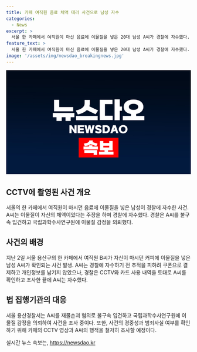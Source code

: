```yaml
---
title: 카페 여직원 음료 체액 테러 사건으로 남성 자수
categories:
  - News
excerpt: >
  서울 한 카페에서 여직원이 마신 음료에 이물질을 넣은 20대 남성 A씨가 경찰에 자수했다. A씨는 이물질이 자신의 체액이었다는 주장했고, 용산경찰서는 A씨를 재물손괴 혐의로 입건하고 이물질을 감정을 의뢰했다. 사건은 CCTV로 확인되었고, A씨는 카페 직원의 음료에 이물질을 몰래 넣었다. A씨는 추적을 피하기 위해 쿠폰으로 결제해 개인정보를 숨겼으나, 경찰에 의해 카드 사용 내역을 확인된 후 자수했다. (총 단어수: 119)
feature_text: >
  서울 한 카페에서 여직원이 마신 음료에 이물질을 넣은 20대 남성 A씨가 경찰에 자수했다. A씨는 이물질이 자신의 체액이었다는 주장했고, 용산경찰서는 A씨를 재물손괴 혐의로 입건하고 이물질을 감정을 의뢰했다. 사건은 CCTV로 확인되었고, A씨는 카페 직원의 음료에 이물질을 몰래 넣었다. A씨는 추적을 피하기 위해 쿠폰으로 결제해 개인정보를 숨겼으나, 경찰에 의해 카드 사용 내역을 확인된 후 자수했다. (총 단어수: 119)
image: '/assets/img/newsdao_breakingnews.jpg'
---
```


<p><img src="/assets/img/newsdao_breakingnews.jpg" alt="pcversion 속보" /></p>

<h2 data-ke-size="size26">CCTV에 촬영된 사건 개요</h2>

<p data-ke-size="size16">서울의 한 카페에서 여직원이 마시던 음료에 이물질을 넣은 남성이 경찰에 자수한 사건. A씨는 이물질이 자신의 체액이었다는 주장을 하며 경찰에 자수했다. 경찰은 A씨를 불구속 입건하고 국립과학수사연구원에 이물질 감정을 의뢰했다.</p>

<h2 data-ke-size="size26">사건의 배경</h2>

<p data-ke-size="size16">지난 2일 서울 용산구의 한 카페에서 여직원 B씨가 자신이 마시던 커피에 이물질을 넣은 남성 A씨가 확인되는 사건 발생. A씨는 경찰에 자수하기 전 추적을 피하려 쿠폰으로 결제하고 개인정보를 남기지 않았으나, 경찰은 CCTV와 카드 사용 내역을 토대로 A씨를 확인하고 조사한 끝에 A씨는 자수했다.</p>

<h2 data-ke-size="size26">법 집행기관의 대응</h2>

<p data-ke-size="size16">서울 용산경찰서는 A씨를 재물손괴 혐의로 불구속 입건하고 국립과학수사연구원에 이물질 감정을 의뢰하여 사건을 조사 중이다. 또한, 사건의 경중성과 범죄사실 여부를 확인하기 위해 카페의 CCTV 영상과 A씨의 행적을 철저히 조사할 예정이다.</p>
실시간 뉴스 속보는, <a href="https://newsdao.kr" rel="dofollow">https://newsdao.kr</a>


